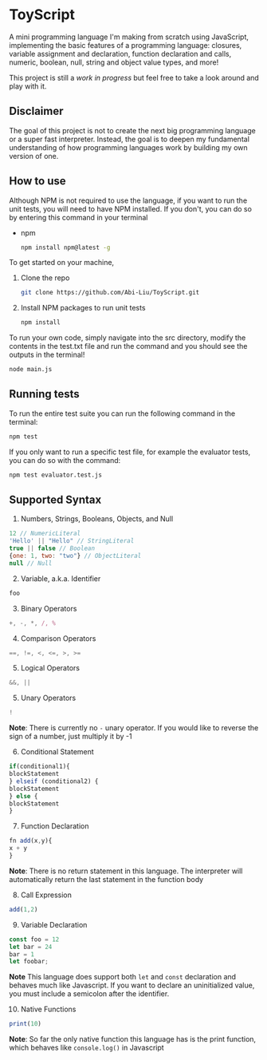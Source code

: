 # ToyScript

A mini programming language I'm making from scratch using JavaScript, implementing the basic features of a programming language: closures, variable assignment and declaration, function declaration and calls, numeric, boolean, null, string and object value types, and more!

This project is still a *work in progress* but feel free to take a look around and play with it.

## Disclaimer

The goal of this project is not to create the next big programming language or a super fast interpreter. Instead, the goal is to deepen my fundamental understanding of how programming languages work by building my own version of one.

## How to use

Although NPM is not required to use the language, if you want to run the unit tests, you will need to have NPM installed. If you don't, you can do so by entering this command in your terminal

- npm
  ```sh
  npm install npm@latest -g
  ```

To get started on your machine,

1. Clone the repo
   ```sh
   git clone https://github.com/Abi-Liu/ToyScript.git
   ```
2. Install NPM packages to run unit tests
   ```sh
   npm install
   ```
To run your own code, simply navigate into the src directory, modify the contents in the test.txt file and run the command and you should see the outputs in the terminal!

```sh
node main.js
```

## Running tests

To run the entire test suite you can run the following command in the terminal:

```sh
npm test
```

If you only want to run a specific test file, for example the evaluator tests, you can do so with the command:

```sh
npm test evaluator.test.js
```

## Supported Syntax

1. Numbers, Strings, Booleans, Objects, and Null

```javascript
12 // NumericLiteral
'Hello' || "Hello" // StringLiteral
true || false // Boolean
{one: 1, two: "two"} // ObjectLiteral
null // Null
```

2. Variable, a.k.a. Identifier

```javascript
foo
```

3. Binary Operators

```javascript
+, -, *, /, %
```

4. Comparison Operators

```javascript
==, !=, <, <=, >, >=
```

5. Logical Operators

```javascript
&&, ||
```

5. Unary Operators

```javascript
!
```
**Note**: There is currently no `-` unary operator. If you would like to reverse the sign of a number, just multiply it by -1

6. Conditional Statement

```javascript
if(conditional1){
blockStatement
} elseif (conditional2) {
blockStatement
} else {
blockStatement
}
```

7. Function Declaration

```javascript
fn add(x,y){
x + y
}
```

**Note**: There is no return statement in this language. The interpreter will automatically return the last statement in the function body

8. Call Expression

```javascript
add(1,2)
```

9. Variable Declaration

```javascript
const foo = 12
let bar = 24
bar = 1
let foobar;
```

**Note** This language does support both `let` and `const` declaration and behaves much like Javascript. If you want to declare an uninitialized value, you must include a semicolon after the identifier.

10. Native Functions

```javascript
print(10)
```

**Note**: So far the only native function this language has is the print function, which behaves like `console.log()` in Javascript